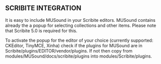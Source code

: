 SCRIBITE INTEGRATION
--------------------

It is easy to include MUSound in your Scribite editors.
MUSound contains already the a popup for selecting collections and other items.
Please note that Scribite 5.0 is required for this.

To activate the popup for the editor of your choice (currently supported: CKEditor, TinyMCE, Xinha)
check if the plugins for MUSound are in Scribite/plugins/EDITOR/vendor/plugins.
If not then copy from
    modules/MUSound/docs/scribite/plugins into modules/Scribite/plugins.
